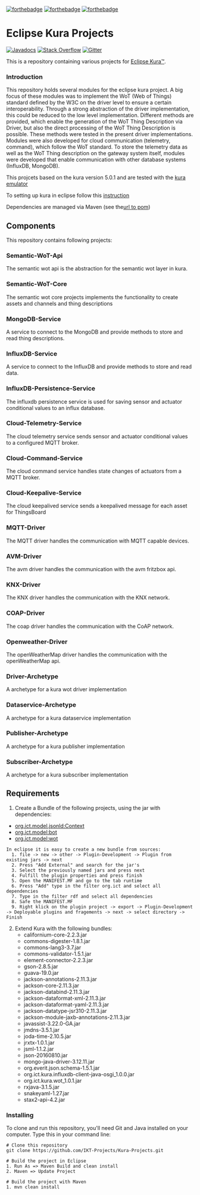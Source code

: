 [![forthebadge](https://forthebadge.com/images/badges/built-with-love.svg)](https://forthebadge.com)
[![forthebadge](https://forthebadge.com/images/badges/built-by-developers.svg)](https://forthebadge.com)
[![forthebadge](https://forthebadge.com/images/badges/made-with-java.svg)](https://forthebadge.com)
# Eclipse Kura Projects


[![Javadocs](http://www.javadoc.io/badge/org.apache.camel/apache-camel.svg?color=brightgreen)](http://www.javadoc.io/doc/org.ict.kura.service.thingdirectory)
[![Stack Overflow](https://img.shields.io/:stack%20overflow-Kura--thing--directory-brightgreen.svg)](http://stackoverflow.com/questions/tagged/thing-directory)
[![Gitter](https://img.shields.io/gitter/room/apache/apache-camel.js.svg)](https://gitter.im/apache/apache-camel)

This is a repository containing various projects for [Eclipse Kura™](https://eclipse.org/kura "Eclipse Kura™").

### Introduction
This repository holds several modules for the eclipse kura project. A big focus of these modules was to implement the WoT (Web of Things) standard defined by the W3C on the driver level to ensure a certain interoperability. Through a strong abstraction of the driver implementation, this could be reduced to the low level implementation. Different methods are provided, which enable the generation of the WoT Thing Description via Driver, but also the direct processing of the WoT Thing Description is possible. These methods were tested in the present driver implementations. Modules were also developed for cloud communication (telemetry, command), which follow the WoT standard. To store the telemetry data as well as the WoT Thing description on the gateway system itself, modules were developed that enable communication with other database systems (InfluxDB, MongoDB).

This projcets based on the kura version 5.0.1 and are tested with the [kura emulator](https://www.eclipse.org/downloads/download.php?file=/kura/releases/5.0.1/user_workspace_archive_5.0.1.zip)

To setting up kura in eclipse follow this [instruction](http://eclipse.github.io/kura/docs-release-5.3/java-application-development/development-environment-setup/#creating-an-eclipse-workspace)

Dependencies are managed via Maven (see the[url to pom](https://github.com/IKT-Projects/Kura-Projects/blob/main/pom.xml))

## Components

This repository contains following projects:

### Semantic-WoT-Api

The semantic wot api is the abstraction for the semantic wot layer in kura.

### Semantic-WoT-Core

The semantic wot core projects implements the functionality to create assets and channels and thing descriptions

### MongoDB-Service 

A service to connect to the MongoDB and provide methods to store and read thing descriptions.

### InfluxDB-Service 

A service to connect to the InfluxDB and provide methods to store and read data.

### InfluxDB-Persistence-Service

The influxdb persistence service is used for saving sensor and actuator conditional values to an influx database.

### Cloud-Telemetry-Service

The cloud telemetry service sends sensor and actuator conditional values to a configured MQTT broker.

### Cloud-Command-Service

The cloud command service handles state changes of actuators from a MQTT broker.

### Cloud-Keepalive-Service

The cloud keepalived service sends a keepalived message for each asset for ThingsBoard

### MQTT-Driver

The MQTT driver handles the communication with MQTT capable devices.

### AVM-Driver

The avm driver handles the communication with the avm fritzbox api.

### KNX-Driver

The KNX driver handles the communication with the KNX network.

### COAP-Driver

The coap driver handles the communication with the CoAP network.

### Openweather-Driver

The openWeatherMap driver handles the communication with the openWeatherMap api.

### Driver-Archetype

A archetype for a kura wot driver implementation

### Dataservice-Archetype

A archetype for a kura dataservice implementation

### Publisher-Archetype

A archetype for a kura publisher implementation

### Subscriber-Archetype

A archetype for a kura subscriber implementation
  

## Requirements
1. Create a Bundle of the following projects, using the jar with dependencies:
  -  [org.ict.model.jsonld:Context](https://github.com/IKT-Projects/W3C-WoT-BoT-Context.git)
  -  [org.ict.model:bot](https://github.com/IKT-Projects/W3C-BuildingTopologyOntology.git)
  -  [org.ict.model:wot](https://github.com/IKT-Projects/W3C-WebOfThings.git)
  ```
  In eclipse it is easy to create a new bundle from sources:
    1. file -> new -> other -> Plugin-Development -> Plugin from existing jars -> next
    2. Press "Add External" and search for the jar's
    3. Select the previously named jars and press next
    4. Fulfill the plugin properties and press finish
    5. Open the MANIFEST.MF and go to the tab runtime
    6. Press "Add" type in the filter org.ict and select all dependencies
    7. Type in the filter rdf and select all dependencies
    8. Safe the MANIFEST.MF
    9. Right klick on the plugin project -> export -> Plugin-Development -> Deployable plugins and fragements -> next -> select directory -> Finish
  ```
  
2. Extend Kura with the following bundles:
   - californium-core-2.2.3.jar
   - commons-digester-1.8.1.jar
   - commons-lang3-3.7.jar
   - commons-validator-1.5.1.jar
   - element-connector-2.2.3.jar
   - gson-2.8.5.jar
   - guava-19.0.jar
   - jackson-annotations-2.11.3.jar
   - jackson-core-2.11.3.jar
   - jackson-databind-2.11.3.jar
   - jackson-dataformat-xml-2.11.3.jar
   - jackson-dataformat-yaml-2.11.3.jar
   - jackson-datatype-jsr310-2.11.3.jar
   - jackson-module-jaxb-annotations-2.11.3.jar
   - javassist-3.22.0-GA.jar
   - jmdns-3.5.1.jar
   - joda-time-2.10.5.jar
   - jrxtx-1.0.1.jar
   - jsml-1.1.2.jar
   - json-20160810.jar
   - mongo-java-driver-3.12.11.jar
   - org.everit.json.schema-1.5.1.jar
   - org.ict.kura.influxdb-client-java-osgi_1.0.0.jar
   - org.ict.kura.wot_1.0.1.jar
   - rxjava-3.1.5.jar
   - snakeyaml-1.27.jar
   - stax2-api-4.2.jar


### Installing
To clone and run this repository, you'll need Git and Java installed on your computer. Type this in your command line:
```
# Clone this repository
git clone https://github.com/IKT-Projects/Kura-Projects.git

# Build the project in Eclipse
1. Run As => Maven Build and clean install
2. Maven => Update Project

# Build the project with Maven
1. mvn clean install

```
